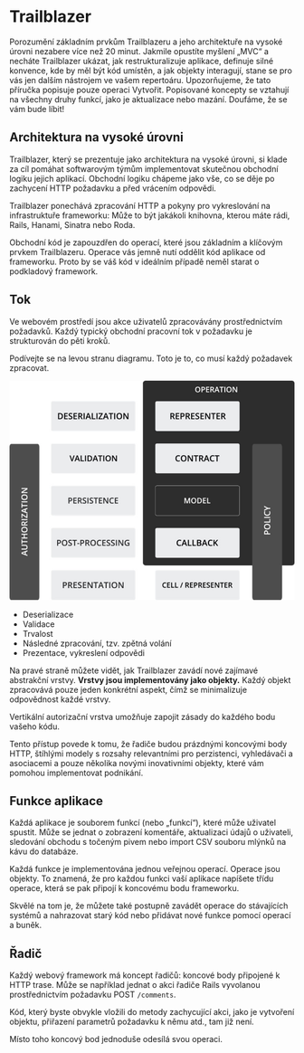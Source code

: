 # Trailblazer

Porozumění základním prvkům Trailblazeru a jeho architektuře na vysoké úrovni nezabere více než 20 minut. Jakmile opustíte myšlení „MVC“ a necháte Trailblazer ukázat, jak restrukturalizuje aplikace, definuje silné konvence, kde by měl být kód umístěn, a jak objekty interagují, stane se pro vás jen dalším nástrojem ve vašem repertoáru.
Upozorňujeme, že tato příručka popisuje pouze operaci Vytvořit. Popisované koncepty se vztahují na všechny druhy funkcí, jako je aktualizace nebo mazání.
Doufáme, že se vám bude líbit!

## Architektura na vysoké úrovni
Trailblazer, který se prezentuje jako architektura na vysoké úrovni, si klade za cíl pomáhat softwarovým týmům implementovat skutečnou obchodní logiku jejich aplikací. Obchodní logiku chápeme jako vše, co se děje po zachycení HTTP požadavku a před vrácením odpovědi.

Trailblazer ponechává zpracování HTTP a pokyny pro vykreslování na infrastruktuře frameworku: Může to být jakákoli knihovna, kterou máte rádi, Rails, Hanami, Sinatra nebo Roda.

Obchodní kód je zapouzdřen do operací, které jsou základním a klíčovým prvkem Trailblazeru. Operace vás jemně nutí oddělit kód aplikace od frameworku. Proto by se váš kód v ideálním případě neměl starat o podkladový framework.

## Tok
Ve webovém prostředí jsou akce uživatelů zpracovávány prostřednictvím požadavků. Každý typický obchodní pracovní tok v požadavku je strukturován do pěti kroků.

Podívejte se na levou stranu diagramu. Toto je to, co musí každý požadavek zpracovat.

![Flow](high-level.jpg "Flow")

- Deserializace
- Validace
- Trvalost
- Následné zpracování, tzv. zpětná volání
- Prezentace, vykreslení odpovědi

Na pravé straně můžete vidět, jak Trailblazer zavádí nové zajímavé abstrakční vrstvy. **Vrstvy jsou implementovány jako objekty.** Každý objekt zpracovává pouze jeden konkrétní aspekt, čímž se minimalizuje odpovědnost každé vrstvy.

Vertikální autorizační vrstva umožňuje zapojit zásady do každého bodu vašeho kódu.

Tento přístup povede k tomu, že řadiče budou prázdnými koncovými body HTTP, štíhlými modely s rozsahy relevantními pro perzistenci, vyhledávači a asociacemi a pouze několika novými inovativními objekty, které vám pomohou implementovat podnikání.

## Funkce aplikace
Každá aplikace je souborem funkcí (nebo „funkcí“), které může uživatel spustit. Může se jednat o zobrazení komentáře, aktualizaci údajů o uživateli, sledování obchodu s točeným pivem nebo import CSV souboru mlýnků na kávu do databáze.

Každá funkce je implementována jednou veřejnou operací. Operace jsou objekty. To znamená, že pro každou funkci vaší aplikace napíšete třídu operace, která se pak připojí k koncovému bodu frameworku.

Skvělé na tom je, že můžete také postupně zavádět operace do stávajících systémů a nahrazovat starý kód nebo přidávat nové funkce pomocí operací a buněk.

## Řadič
Každý webový framework má koncept řadičů: koncové body připojené k HTTP trase. Může se například jednat o akci řadiče Rails vyvolanou prostřednictvím požadavku POST `/comments`.

Kód, který byste obvykle vložili do metody zachycující akci, jako je vytvoření objektu, přiřazení parametrů požadavku k němu atd., tam již není.

Místo toho koncový bod jednoduše odesílá svou operaci.